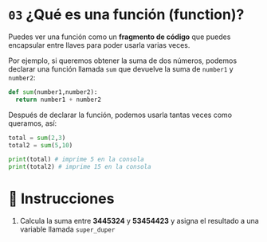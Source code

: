 # `03` ¿Qué es una función (function)?

Puedes ver una función como un **fragmento de código** que puedes encapsular entre llaves para poder usarla varias veces.

Por ejemplo, si queremos obtener la suma de dos números, podemos declarar una función llamada `sum` que devuelve la suma de `number1` y `number2`:

```python
def sum(number1,number2):
  return number1 + number2
```

Después de declarar la función, podemos usarla tantas veces como queramos, así:

```python
total = sum(2,3)
total2 = sum(5,10)

print(total) # imprime 5 en la consola
print(total2) # imprime 15 en la consola
```

# 📝 Instrucciones

1. Calcula la suma entre **3445324** y **53454423** y asigna el resultado a una variable llamada `super_duper`
